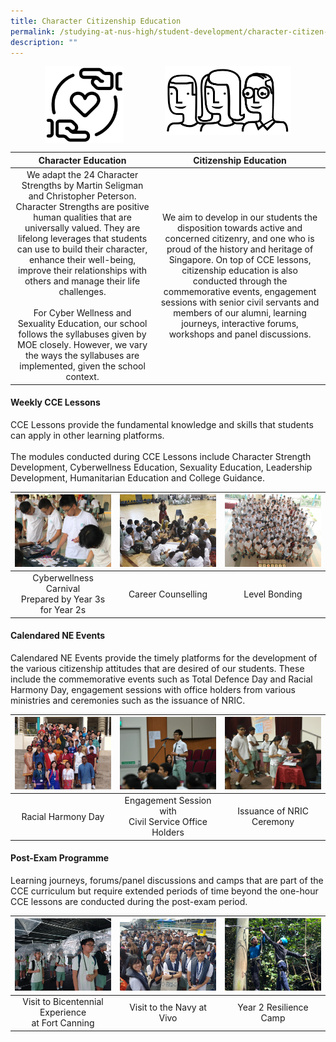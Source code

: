 ```yaml
---
title: Character Citizenship Education
permalink: /studying-at-nus-high/student-development/character-citizen-education/
description: ""
---
```

<img src="/images/cce2.jpg" style="width:40%;margin-right:55px;" align="right">
<img src="/images/cce1.jpg" style="width:25%;margin-left:55px;" align="left">

<br clear="left">

| Character Education | Citizenship Education |
|:---:|:---:|
| We adapt the 24 Character Strengths by Martin Seligman and Christopher Peterson. Character Strengths are positive human qualities that are universally valued. They are lifelong leverages that students can use to build their character, enhance their well-being, improve their relationships with others and manage their life challenges.<br><br>For Cyber Wellness and Sexuality Education, our school follows the syllabuses given by MOE closely. However, we vary the ways the syllabuses are implemented, given the school context. | We aim to develop in our students the disposition towards active and concerned citizenry, and one who is proud of the history and heritage of Singapore. On top of CCE lessons, citizenship education is also conducted through the commemorative events, engagement sessions with senior civil servants and members of our alumni, learning journeys, interactive forums, workshops and panel discussions. |

#### Weekly CCE Lessons
CCE Lessons provide the fundamental knowledge and skills that students can apply in other learning platforms.<br><br>The modules conducted during CCE Lessons include Character Strength Development, Cyberwellness Education, Sexuality Education, Leadership Development, Humanitarian Education and College Guidance.

<table>
	<thead>
		<tr>
			<th style="width: 33%; align: center">
					<img src="/images/Student Development/CCE/ccepic1.png" style="max-width: 100%; max-height:100%">
			</th>
			<th style="width: 33%; align: center">
				<img src="/images/Student Development/CCE/ccepic2.png" style="max-width: 100%; max-heigth: 100%">
			</th>
			<th style="width: 33%; align: center">
				<img src="/images/Student Development/CCE/ccepic3.png" style="max-width: 100%; max-heigth: 100%">
			</th>
		</tr>
	</thead>
	<tbody>
		<tr>
			<td style="text-align:center"> 
				Cyberwellness Carnival<br>Prepared by Year 3s for Year 2s
			</td>
			<td style="text-align:center">
			Career Counselling
			</td>
			<td style="text-align:center">
			 Level Bonding
			</td>
		</tr>
	</tbody>
</table>

#### Calendared NE Events
Calendared NE Events provide the timely platforms for the development of the various citizenship attitudes that are desired of our students. These include the commemorative events such as Total Defence Day and Racial Harmony Day, engagement sessions with office holders from various ministries and ceremonies such as the issuance of NRIC.

<table>
	<thead>
		<tr>
			<th style="width: 33%; align: center">
					<img src="/images/Student Development/CCE/ccepic4.png" style="max-width: 100%; max-height:100%">
			</th>
			<th style="width: 33%; align: center">
				<img src="/images/Student Development/CCE/ccepic5.png" style="max-width: 100%; max-heigth: 100%">
			</th>
			<th style="width: 33%; align: center">
				<img src="/images/Student Development/CCE/ccepic6.png" style="max-width: 100%; max-heigth: 100%">
			</th>
		</tr>
	</thead>
	<tbody>
		<tr>
			<td style="text-align:center"> 
				Racial Harmony Day
			</td>
			<td style="text-align:center">
			Engagement Session with<br>Civil Service Office Holders
			</td>
			<td style="text-align:center">
			  Issuance of NRIC Ceremony
			</td>
		</tr>
	</tbody>
</table>

#### Post-Exam Programme
Learning journeys, forums/panel discussions and camps that are part of the CCE curriculum but require extended periods of time beyond the one-hour CCE lessons are conducted during the post-exam period.

<table>
	<thead>
		<tr>
			<th style="width: 33%; align: center">
					<img src="/images/Student Development/CCE/ccepic7.png" style="max-width: 100%; max-height:100%">
			</th>
			<th style="width: 33%; align: center">
				<img src="/images/Student Development/CCE/ccepic8.png" style="max-width: 100%; max-heigth: 100%">
			</th>
			<th style="width: 33%; align: center">
				<img src="/images/Student Development/CCE/ccepic9.png" style="max-width: 100%; max-heigth: 100%">
			</th>
		</tr>
	</thead>
	<tbody>
		<tr>
			<td style="text-align:center"> 
				 Visit to Bicentennial Experience<br>at Fort Canning
			</td>
			<td style="text-align:center">
			Visit to the Navy at Vivo
			</td>
			<td style="text-align:center">
			 Year 2 Resilience Camp
			</td>
		</tr>
	</tbody>
</table>
